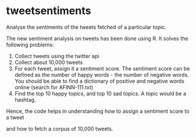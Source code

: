 ﻿tweetsentiments
===============

Analyse the sentiments of the tweets fetched of a particular topic. 

The new sentiment analysis on tweets has been done using R. It solves the following problems:
1. Collect tweets using the twitter api
2. Collect about 10,000 tweets
3. For each tweet, assign it a sentiment score. The sentiment score can be defined as the number of happy words - the number of negative words. You should be able to find a dictionary of positive and negative words online (search for AFINN-111.txt)
4. Find the top 10 happy topics, and top 10 sad topics. A topic would be a hashtag.

Hence, the code helps in understanding how to assign a sentiment score to a tweet
and how to fetch a corpus of 10,000 tweets.

